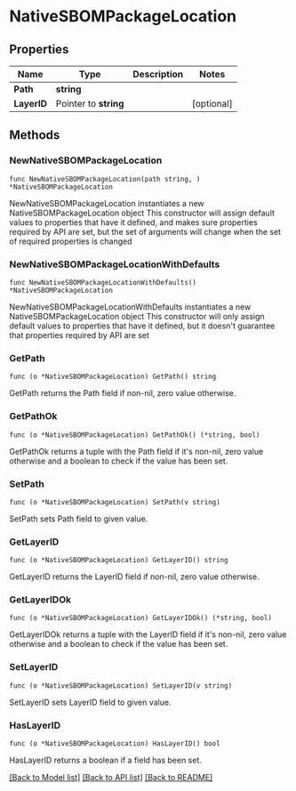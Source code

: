 # NativeSBOMPackageLocation

## Properties

Name | Type | Description | Notes
------------ | ------------- | ------------- | -------------
**Path** | **string** |  | 
**LayerID** | Pointer to **string** |  | [optional] 

## Methods

### NewNativeSBOMPackageLocation

`func NewNativeSBOMPackageLocation(path string, ) *NativeSBOMPackageLocation`

NewNativeSBOMPackageLocation instantiates a new NativeSBOMPackageLocation object
This constructor will assign default values to properties that have it defined,
and makes sure properties required by API are set, but the set of arguments
will change when the set of required properties is changed

### NewNativeSBOMPackageLocationWithDefaults

`func NewNativeSBOMPackageLocationWithDefaults() *NativeSBOMPackageLocation`

NewNativeSBOMPackageLocationWithDefaults instantiates a new NativeSBOMPackageLocation object
This constructor will only assign default values to properties that have it defined,
but it doesn't guarantee that properties required by API are set

### GetPath

`func (o *NativeSBOMPackageLocation) GetPath() string`

GetPath returns the Path field if non-nil, zero value otherwise.

### GetPathOk

`func (o *NativeSBOMPackageLocation) GetPathOk() (*string, bool)`

GetPathOk returns a tuple with the Path field if it's non-nil, zero value otherwise
and a boolean to check if the value has been set.

### SetPath

`func (o *NativeSBOMPackageLocation) SetPath(v string)`

SetPath sets Path field to given value.


### GetLayerID

`func (o *NativeSBOMPackageLocation) GetLayerID() string`

GetLayerID returns the LayerID field if non-nil, zero value otherwise.

### GetLayerIDOk

`func (o *NativeSBOMPackageLocation) GetLayerIDOk() (*string, bool)`

GetLayerIDOk returns a tuple with the LayerID field if it's non-nil, zero value otherwise
and a boolean to check if the value has been set.

### SetLayerID

`func (o *NativeSBOMPackageLocation) SetLayerID(v string)`

SetLayerID sets LayerID field to given value.

### HasLayerID

`func (o *NativeSBOMPackageLocation) HasLayerID() bool`

HasLayerID returns a boolean if a field has been set.


[[Back to Model list]](../README.md#documentation-for-models) [[Back to API list]](../README.md#documentation-for-api-endpoints) [[Back to README]](../README.md)


